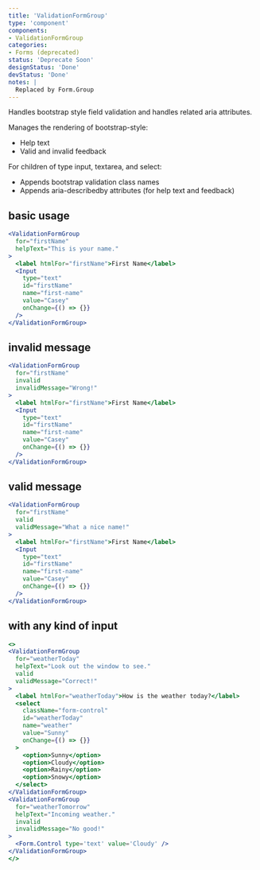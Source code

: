 ```yaml
---
title: 'ValidationFormGroup'
type: 'component'
components:
- ValidationFormGroup
categories:
- Forms (deprecated)
status: 'Deprecate Soon'
designStatus: 'Done'
devStatus: 'Done'
notes: |
  Replaced by Form.Group
---
```


Handles bootstrap style field validation and handles related aria attributes.

Manages the rendering of bootstrap-style:

- Help text
- Valid and invalid feedback

For children of type input, textarea, and select:

- Appends bootstrap validation class names
- Appends aria-describedby attributes (for help text and feedback)

## basic usage

```jsx live=true
<ValidationFormGroup
  for="firstName"
  helpText="This is your name."
>
  <label htmlFor="firstName">First Name</label>
  <Input
    type="text"
    id="firstName"
    name="first-name"
    value="Casey"
    onChange={() => {}}
  />
</ValidationFormGroup>
```

## invalid message

```jsx live=true
<ValidationFormGroup
  for="firstName"
  invalid
  invalidMessage="Wrong!"
>
  <label htmlFor="firstName">First Name</label>
  <Input
    type="text"
    id="firstName"
    name="first-name"
    value="Casey"
    onChange={() => {}}
  />
</ValidationFormGroup>
```

## valid message

```jsx live=true
<ValidationFormGroup
  for="firstName"
  valid
  validMessage="What a nice name!"
>
  <label htmlFor="firstName">First Name</label>
  <Input
    type="text"
    id="firstName"
    name="first-name"
    value="Casey"
    onChange={() => {}}
  />
</ValidationFormGroup>
```

## with any kind of input

```jsx live=true
<>
<ValidationFormGroup
  for="weatherToday"
  helpText="Look out the window to see."
  valid
  validMessage="Correct!"
>
  <label htmlFor="weatherToday">How is the weather today?</label>
  <select
    className="form-control"
    id="weatherToday"
    name="weather"
    value="Sunny"
    onChange={() => {}}
  >
    <option>Sunny</option>
    <option>Cloudy</option>
    <option>Rainy</option>
    <option>Snowy</option>
  </select>
</ValidationFormGroup>
<ValidationFormGroup
  for="weatherTomorrow"
  helpText="Incoming weather."
  invalid
  invalidMessage="No good!"
>
  <Form.Control type='text' value='Cloudy' />
</ValidationFormGroup>
</>
```
